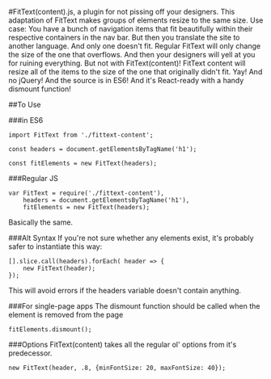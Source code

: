 #FitText(content).js, a plugin for not pissing off your designers.
This adaptation of FitText makes groups of elements resize to the same size.
Use case: You have a bunch of navigation items that fit beautifully within their respective containers in the nav bar. But then you translate the site to another language. And only one doesn't fit. Regular FitText will only change the size of the one that overflows. And then your designers will yell at you for ruining everything. But not with FitText(content)! FitText content will resize all of the items to the size of the one that originally didn't fit. Yay! And no jQuery! And the source is in ES6! And it's React-ready with a handy dismount function!	

##To Use

###in ES6
```
import FitText from './fittext-content';

const headers = document.getElementsByTagName('h1');

const fitElements = new FitText(headers);
```
###Regular JS
```
var FitText = require('./fittext-content'),
	headers = document.getElementsByTagName('h1'),
	fitElements = new FitText(headers);
```
Basically the same.

###Alt Syntax
If you're not sure whether any elements exist, it's probably safer to instantiate this way:
```
[].slice.call(headers).forEach( header => {
	new FitText(header);
});
```
This will avoid errors if the headers variable doesn't contain anything.

###For single-page apps
The dismount function should be called when the element is removed from the page
```
fitElements.dismount();
```

###Options
FitText(content) takes all the regular ol' options from it's predecessor.
```
new FitText(header, .8, {minFontSize: 20, maxFontSize: 40});
```